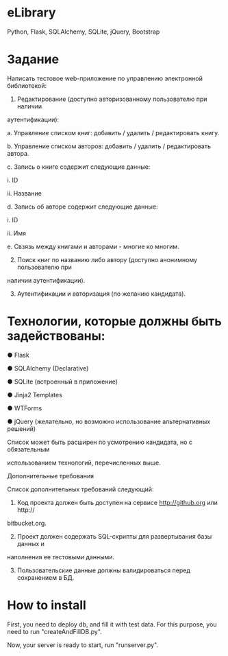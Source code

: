 eLibrary
========

Python, Flask, SQLAlchemy, SQLite, jQuery, Bootstrap


Задание
========

Написать тестовое web-приложение по управлению электронной библиотекой:

1. Редактирование (доступно авторизованному пользователю при наличии 

аутентификации):

a. Управление списком книг: добавить / удалить / редактировать книгу.

b. Управление списком авторов: добавить / удалить / редактировать автора.

c. Запись о книге содержит следующие данные:

i. ID

ii. Название

d. Запись об авторе содержит следующие данные:

i. ID

ii. Имя

e. Свзязь между книгами и авторами - многие ко многим.

2. Поиск книг по названию либо автору (доступно анонимному пользователю при 

наличии аутентификации).

3. Аутентификации и авторизация (по желанию кандидата).

Технологии, которые должны быть задействованы:
========

● Flask

● SQLAlchemy (Declarative)

● SQLite (встроенный в приложение)

● Jinja2 Templates

● WTForms

● jQuery (желательно, но возможно использование альтернативных решений)

Список может быть расширен по усмотрению кандидата, но с обязательным 

использованием технологий, перечисленных выше.

Дополнительные требования

Список дополнительных требований следующий:

1. Код проекта должен быть доступен на сервисе http://github.org или http://

bitbucket.org.

2. Проект должен содержать SQL-скрипты для развертывания базы данных и 

наполнения ее тестовыми данными.

3. Пользовательские данные должны валидироваться перед сохранением в БД.


How to install
========

First, you need to deploy db, and fill it with test data. For this purpose, you need to run "createAndFillDB.py".

Now, your server is ready to start, run "runserver.py".

